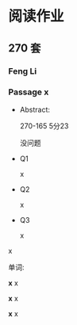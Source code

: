 # 阅读作业

## 270 套

### Feng Li

### Passage x

- Abstract:

  270-165 5分23

  没问题

  

- Q1

  x

- Q2

  x

- Q3

  x

x

单词:

**x** x

**x** x

**x** x